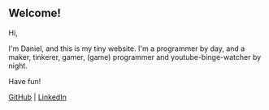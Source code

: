 ## Welcome!
Hi,

I'm Daniel, and this is my tiny website. I'm a programmer by day, and a maker, tinkerer, gamer, (game) programmer and youtube-binge-watcher by night.

Have fun!

[GitHub](https://github.com/DanielGilbert) | [LinkedIn](https://www.linkedin.com/in/daniel-gilbert-0a334abb/)
